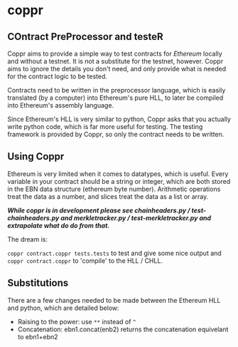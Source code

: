 # coppr

## COntract PreProcessor and testeR

Coppr aims to provide a simple way to test contracts for *Ethereum*
locally and without a testnet. It is not a substitute for the testnet,
however. Coppr aims to ignore the details you don't need, and only
provide what is needed for the contract logic to be tested.

Contracts need to be written in the preprocessor language, which is
easily translated (by a computer) into Ethereum's pure HLL, to later be
compiled into Ethereum's assembly language.

Since Ethereum's HLL is very similar to python, Coppr asks that you
actually write python code, which is far more useful for testing. The
testing framework is provided by Coppr, so only the contract needs to be
written.

## Using Coppr

Ethereum is very limited when it comes to datatypes, which is useful.
Every variable in your contract should be a string or integer, which are
both stored in the EBN data structure (ethereum byte number). Arithmetic
operations treat the data as a number, and slices treat the data as a
list or array.

***While coppr is in development please see chainheaders.py / test-chainheaders.py
and merkletracker.py / test-merkletracker.py and extrapolate what do do from that.***

The dream is:

`coppr contract.coppr tests.tests` to test and give some nice output and 
`coppr contract.coppr` to 'compile' to the HLL / CHLL.

## Substitutions

There are a few changes needed to be made between the Ethereum HLL and
python, which are detailed below:

* Raising to the power: use `**` instead of `^`
* Concatenation: ebn1.concat(enb2) returns the concatenation equivelant to ebn1+ebn2


